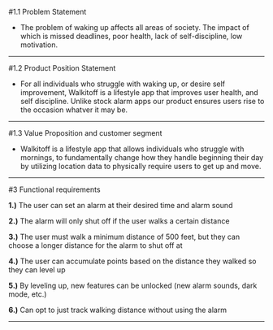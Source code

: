 #1.1 Problem Statement
  
  * The problem of waking up affects all areas of society. The impact of which is 
  missed deadlines, poor health, lack of self-discipline, low motivation.

--------------------------------------------------------------------------------------------------------

#1.2 Product Position Statement

 * For all individuals who struggle with waking up, or desire self improvement, Walkitoff is a lifestyle app that
 improves user health, and self discipline. Unlike stock alarm apps our product ensures users rise to the occasion whatver it may be.

----------------------------------------------------------------------------------------------------------

#1.3 Value Proposition and customer segment
 
 * Walkitoff is a lifestyle app that  allows individuals who struggle with mornings, to fundamentally change how they handle beginning their day
 by utilizing location data to physically require users to get up and move.

-----------------------------------------------------------------------------------------------------------

#3 Functional requirements

**1.)** The user can set an alarm at their desired time and alarm sound

**2.)** The alarm will only shut off if the user walks a certain distance

**3.)** The user must walk a minimum distance of 500 feet, but they can choose a longer distance for the alarm to shut off at

**4.)** The user can accumulate points based on the distance they walked so they can level up

**5.)** By leveling up, new features can be unlocked (new alarm sounds, dark mode, etc.)

**6.)** Can opt to just track walking distance without using the alarm

-------------------------------------------------------------------------------------------------------------

